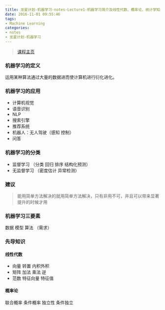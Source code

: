 ```yaml
---
title: 龙星计划-机器学习-notes-Lecture1-机器学习简介及线性代数、概率论、统计学知识回顾
date: 2016-11-01 09:55:46
tags:
- Machine Learning
categories:
- notes
- 龙星计划-机器学习
---
```


> [课程主页](http://bigeye.au.tsinghua.edu.cn/DragonStar2012/download.html)

<!--more-->

### 机器学习的定义

运用某种算法通过大量的数据进而使计算机进行衍化进化。

### 机器学习的应用

* 计算机视觉
* 语音识别
* NLP
* 搜索引擎
* 推荐系统
* 机器人：无人驾驶（感知 控制）
* 问答

### 机器学习的分类

* 监督学习 （分类 回归 排序 结构化预测）
* 无监督学习 （密度估计 异常检测）

### 建议

> 能用简单方法解决的就用简单方法解决，只有非用不可，并且可以带来显著提升的时候才用

### 机器学习三要素 

数据 模型 算法 （需求）

### 先导知识

#### 线性代数

* 向量 转置 内积外积
* 矩阵 加法 乘法 逆
* 范数 特征向量 特征值

#### 概率论

联合概率 条件概率 独立性 条件独立